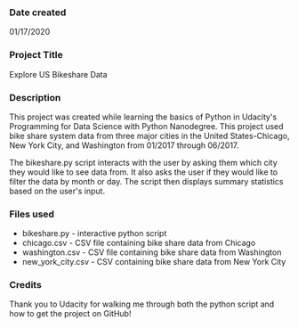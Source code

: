 ### Date created
01/17/2020

### Project Title
Explore US Bikeshare Data

### Description
This project was created while learning the basics of Python in
Udacity's Programming for Data Science with Python Nanodegree.
This project used bike share system data from three major cities
in the United States-Chicago, New York City, and Washington from
01/2017 through 06/2017.  

The bikeshare.py script interacts with the user by asking them which city they would like to see data from.  It also asks the user if they would like to filter the data by month or day.  The script then displays summary statistics based on the user's input.

### Files used
* bikeshare.py - interactive python script
* chicago.csv - CSV file containing bike share data from Chicago
* washington.csv - CSV file containing bike share data from       Washington
* new_york_city.csv - CSV containing bike share data from New York City

### Credits
Thank you to Udacity for walking me through both the python script and how to get the project on GitHub!
